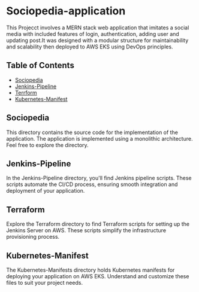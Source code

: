 # Sociopedia-application

This Projecct involves a MERN stack web application that imitates a social media with included features of login, authentication, adding user and updating post.It was designed with a modular structure for maintainability and scalability then deployed to AWS EKS using DevOps principles.

## Table of Contents
- [Sociopedia](#Socialpedia)
- [Jenkins-Pipeline](#Jenkins-Pipeline)
- [Terrform](#Terraform)
- [Kubernetes-Manifest](#Kubernetes-Manifest-file)

## Sociopedia
This directory contains the source code for the implementation of the application. The application is implemented using a monolithic architecture. Feel free to explore the directory.

## Jenkins-Pipeline
In the Jenkins-Pipeline directory, you'll find Jenkins pipeline scripts. These scripts automate the CI/CD process, ensuring smooth integration and deployment of your application.

## Terraform
Explore the Terraform directory to find Terraform scripts for setting up the Jenkins Server on AWS. These scripts simplify the infrastructure provisioning process.

## Kubernetes-Manifest
The Kubernetes-Manifests directory holds Kubernetes manifests for deploying your application on AWS EKS. Understand and customize these files to suit your project needs.
